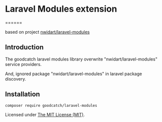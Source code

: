 # Laravel Modules extension 
======

based on project [nwidart/laravel-modules](https://github.com/nwidart/laravel-modules)

## Introduction

The goodcatch laravel modules library overwrite "nwidart/laravel-modules" service providers.

And, ignored package "nwidart/laravel-modules" in laravel package discovery.


## Installation

```
composer require goodcatch/laravel-modules
```


Licensed under [The MIT License (MIT)](LICENSE).

